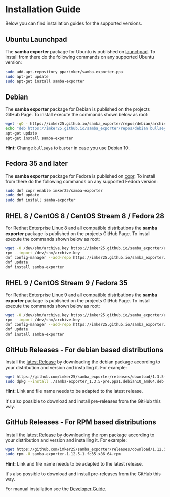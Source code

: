 # Installation Guide

Below you can find installation guides for the supported versions.

## Ubuntu Launchpad

The **samba exporter** package for Ubuntu is published on [launchpad](https://launchpad.net/~imker/+archive/ubuntu/samba-exporter-ppa). To install from there do the following commands on any supported Ubuntu version:

```sh
sudo add-apt-repository ppa:imker/samba-exporter-ppa
sudo apt-get update
sudo apt-get install samba-exporter
```

## Debian

The **samba exporter** package for Debian is published on the projects GitHub Page. To install execute the commands shown below as root:

```bash
wget -qO - https://imker25.github.io/samba_exporter/repos/debian/archive.key | sudo apt-key add -
echo "deb https://imker25.github.io/samba_exporter/repos/debian bullseye main" > /etc/apt/sources.list.d/samba-exporter.list
apt-get update
apt-get install samba-exporter
```

**Hint:** Change `bullseye` to `buster` in case you use Debian 10.

## Fedora 35 and later

The **samba exporter** package for Fedora is published on  [copr](https://copr.fedorainfracloud.org/coprs/imker25/samba-exporter/). To install from there do the following commands on any supported Fedora version:

```bash
sudo dnf copr enable imker25/samba-exporter
sudo dnf update
sudo dnf install samba-exporter
```

## RHEL 8 / CentOS 8 / CentOS Stream 8 / Fedora 28

For Redhat Enterprise Linux 8 and all compatible distributions the **samba exporter** package is published on the projects GitHub Page. To install execute the commands shown below as root:

```bash
wget -O /dev/shm/archive.key https://imker25.github.io/samba_exporter/repos/debian/archive.key
rpm --import /dev/shm/archive.key
dnf config-manager --add-repo https://imker25.github.io/samba_exporter/repos/rpm/fedora/releases/28/x86_64
dnf update
dnf install samba-exporter
```

## RHEL 9 / CentOS Stream 9 / Fedora 35

For Redhat Enterprise Linux 9 and all compatible distributions the **samba exporter** package is published on the projects GitHub Page. To install execute the commands shown below as root:

```bash
wget -O /dev/shm/archive.key https://imker25.github.io/samba_exporter/repos/debian/archive.key
rpm --import /dev/shm/archive.key
dnf config-manager --add-repo https://imker25.github.io/samba_exporter/repos/rpm/fedora/releases/35/x86_64
dnf update
dnf install samba-exporter
```

## GitHub Releases - For debian based distributions

Install the [latest Release](https://github.com/imker25/samba_exporter/releases/latest) by downloading the debian package according to your distribution and version and installing it. For example:

```sh
wget https://github.com/imker25/samba_exporter/releases/download/1.3.5-pre/samba-exporter_1.3.5-pre.ppa1.debian10_amd64.deb
sudo dpkg --install ./samba-exporter_1.3.5-pre.ppa1.debian10_amd64.deb
```

**Hint:** Link and file name needs to be adapted to the latest release.

It's also possible to download and install pre-releases from the GitHub this way.

## GitHub Releases - For RPM based distributions

Install the [latest Release](https://github.com/imker25/samba_exporter/releases/latest) by downloading the rpm package according to your distribution and version and installing it. For example:

```sh
wget https://github.com/imker25/samba_exporter/releases/download/1.12.5-pre/samba-exporter-1.12.5-1.fc35.x86_64.rpm
sudo rpm -U samba-exporter-1.12.5-1.fc35.x86_64.rpm
```

**Hint:** Link and file name needs to be adapted to the latest release.

It's also possible to download and install pre-releases from the GitHub this way.

For manual installation see the [Developer Guide](../DeveloperDocs/Compile.md).
